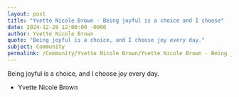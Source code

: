 ```yaml
---
layout: post
title: "Yvette Nicole Brown - Being joyful is a choice and I choose"
date: 2024-12-28 12:00:00 -0000
author: Yvette Nicole Brown
quote: "Being joyful is a choice, and I choose joy every day."
subject: Community
permalink: /Community/Yvette Nicole Brown/Yvette Nicole Brown - Being joyful is a choice and I choose
---
```


Being joyful is a choice, and I choose joy every day.

- Yvette Nicole Brown
